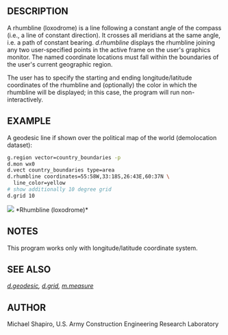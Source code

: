 ## DESCRIPTION

A rhumbline (loxodrome) is a line following a constant angle of the
compass (i.e., a line of constant direction). It crosses all meridians
at the same angle, i.e. a path of constant bearing. *d.rhumbline*
displays the rhumbline joining any two user-specified points in the
active frame on the user's graphics monitor. The named coordinate
locations must fall within the boundaries of the user's current
geographic region.

The user has to specify the starting and ending longitude/latitude
coordinates of the rhumbline and (optionally) the color in which the
rhumbline will be displayed; in this case, the program will run
non-interactively.

## EXAMPLE

A geodesic line if shown over the political map of the world
(demolocation dataset):

```bash
g.region vector=country_boundaries -p
d.mon wx0
d.vect country_boundaries type=area
d.rhumbline coordinates=55:58W,33:18S,26:43E,60:37N \
  line_color=yellow
# show additionally 10 degree grid
d.grid 10
```

<img src="d_rhumbline.png" data-border="1" />
*Rhumbline (loxodrome)*

## NOTES

This program works only with longitude/latitude coordinate system.

## SEE ALSO

*[d.geodesic](d.geodesic.md), [d.grid](d.grid.md),
[m.measure](m.measure.md)*

## AUTHOR

Michael Shapiro, U.S. Army Construction Engineering Research Laboratory
